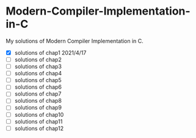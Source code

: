 # Modern-Compiler-Implementation-in-C
My solutions of Modern Compiler Implementation in C.
- [x] solutions of chap1 2021/4/17
- [ ] solutions of chap2
- [ ] solutions of chap3
- [ ] solutions of chap4
- [ ] solutions of chap5
- [ ] solutions of chap6
- [ ] solutions of chap7
- [ ] solutions of chap8
- [ ] solutions of chap9
- [ ] solutions of chap10
- [ ] solutions of chap11
- [ ] solutions of chap12